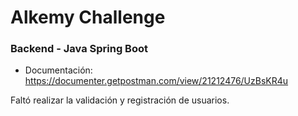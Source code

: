 # **Alkemy Challenge**
### Backend - Java Spring Boot

- Documentación: https://documenter.getpostman.com/view/21212476/UzBsKR4u

Faltó realizar la validación y registración de usuarios.

